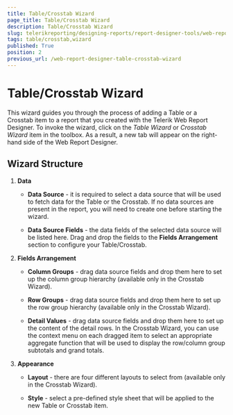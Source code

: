 ```yaml
---
title: Table/Crosstab Wizard
page_title: Table/Crosstab Wizard 
description: Table/Crosstab Wizard
slug: telerikreporting/designing-reports/report-designer-tools/web-report-designer/tools/table-crosstab-wizard
tags: table/crosstab,wizard
published: True
position: 2
previous_url: /web-report-designer-table-crosstab-wizard
---
```


# Table/Crosstab Wizard

This wizard guides you through the process of adding a Table or a Crosstab item to a report that you created with the Telerik Web Report Designer. To invoke the wizard, click on the *Table Wizard* or *Crosstab Wizard* item in the toolbox. As a result, a new tab will appear on the right-hand side of the Web Report Designer. 

## Wizard Structure

1. __Data__ 

   + __Data Source__ - it is required to select a data source that will be used to fetch data for the Table or the Crosstab. If no data sources are present in the report, you will need to create one before starting the wizard. 

   + __Data Source Fields__ - the data fields of the selected data source will be listed here. Drag and drop the fields to the __Fields Arrangement__ section to configure your Table/Crosstab. 

1. __Fields Arrangement__ 

   + __Column Groups__ - drag data source fields and drop them here to set up the column group hierarchy (available only in the Crosstab Wizard). 

   + __Row Groups__ - drag data source fields and drop them here to set up the row group hierarchy (available only in the Crosstab Wizard). 

   + __Detail Values__ - drag data source fields and drop them here to set up the content of the detail rows. In the Crosstab Wizard, you can use the context menu on each dragged item to select an appropriate aggregate function that will be used to display the row/column group subtotals and grand totals. 

1. __Appearance__ 

   + __Layout__ - there are four different layouts to select from (available only in the Crosstab Wizard). 

   + __Style__ - select a pre-defined style sheet that will be applied to the new Table or Crosstab item.
